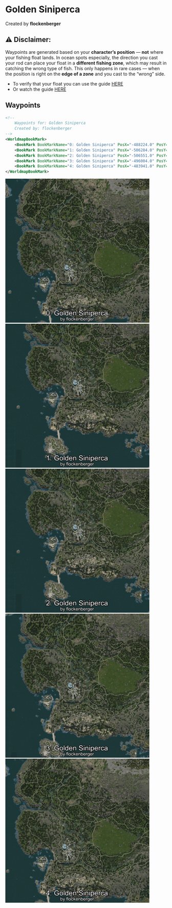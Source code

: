 # Golden Siniperca
Created by **flockenberger**

## ⚠️ Disclaimer:
Waypoints are generated based on your __**character’s position**__ — __not__ where your fishing float lands.
In ocean spots especially, the direction you cast your rod can place your float in a **different fishing zone**, which may result in catching the wrong type of fish.
This only happens in rare cases — when the position is right on the **edge of a zone** and you cast to the “wrong” side.

- To verify that your float you can use the guide [HERE](https://flockenberger.github.io/bdo-fish-position/)
- Or watch the guide [HERE](https://youtu.be/t-VXcRoNojk)

## Waypoints
```xml
<!--
    Waypoints for: Golden Siniperca
    Created by: flockenberger
-->
<WorldmapBookMark>
    <BookMark BookMarkName="0: Golden Siniperca" PosX="-488224.0" PosY="-4714.0" PosZ="-409520.0" />
    <BookMark BookMarkName="1: Golden Siniperca" PosX="-506284.0" PosY="5877.0" PosZ="-473699.0" />
    <BookMark BookMarkName="2: Golden Siniperca" PosX="-506551.0" PosY="5857.0" PosZ="-474355.0" />
    <BookMark BookMarkName="3: Golden Siniperca" PosX="-496004.0" PosY="1122.0" PosZ="-446329.0" />
    <BookMark BookMarkName="4: Golden Siniperca" PosX="-483941.0" PosY="-4871.0" PosZ="-411109.0" />
</WorldmapBookMark>
```

<img src="./Golden Siniperca_0_Preview.webp" width="450"/> <img src="./Golden Siniperca_1_Preview.webp" width="450"/> <img src="./Golden Siniperca_2_Preview.webp" width="450"/> <img src="./Golden Siniperca_3_Preview.webp" width="450"/> <img src="./Golden Siniperca_4_Preview.webp" width="450"/> 